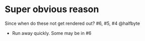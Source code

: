# Super obvious reason

Since when do these not get rendered out? #6, #5, #4 @halfbyte

- Run away quickly. Some may be in #6
